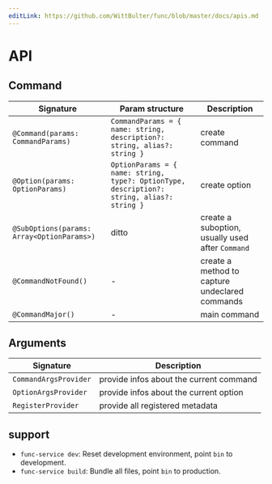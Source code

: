 ```yaml
---
editLink: https://github.com/WittBulter/func/blob/master/docs/apis.md
---
```


# API

## Command

| Signature | Param structure | Description |
|----|----|----|
| `@Command(params: CommandParams)` | `CommandParams = { name: string, description?: string, alias?: string }` | create command |
| `@Option(params: OptionParams)` | `OptionParams = { name: string, type?: OptionType, description?: string, alias?: string }` | create option |
| `@SubOptions(params: Array<OptionParams>)` | ditto | create a suboption, usually used after `Command` |
| `@CommandNotFound()` | - | create a method to capture undeclared commands |
| `@CommandMajor()` | - | main command |

## Arguments

| Signature | Description |
|----|----|
| `CommandArgsProvider` | provide infos about the current command |
| `OptionArgsProvider` | provide infos about the current option |
| `RegisterProvider` | provide all registered metadata |


## support

 - `func-service dev`: Reset development environment, point `bin` to development.
 - `func-service build`: Bundle all files, point `bin` to production.
